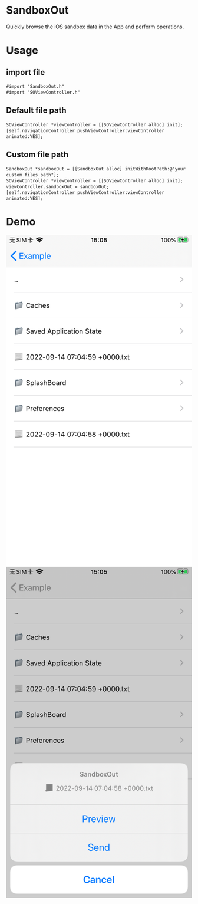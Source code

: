 # SandboxOut

Quickly browse the iOS sandbox data in the App and perform operations.

# Usage

## import file

```
#import "SandboxOut.h"
#import "SOViewController.h"
```

## Default file path

```
SOViewController *viewController = [[SOViewController alloc] init];
[self.navigationController pushViewController:viewController animated:YES];
```

## Custom file path

```
SandboxOut *sandboxOut = [[SandboxOut alloc] initWithRootPath:@"your custom files path"];
SOViewController *viewController = [[SOViewController alloc] init];
viewController.sandboxOut = sandboxOut;
[self.navigationController pushViewController:viewController animated:YES];
```

# Demo

![截图1](./Docs/ScreenShot-1.png)
![截图2](./Docs/ScreenShot-2.png)
